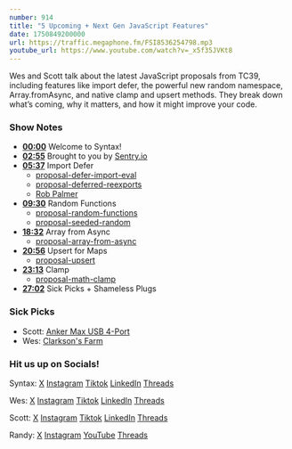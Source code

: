 ```yaml
---
number: 914
title: "5 Upcoming + Next Gen JavaScript Features"
date: 1750849200000
url: https://traffic.megaphone.fm/FSI8536254798.mp3
youtube_url: https://www.youtube.com/watch?v=_x5f35JVKt8
---
```


Wes and Scott talk about the latest JavaScript proposals from TC39, including features like import defer, the powerful new random namespace, Array.fromAsync, and native clamp and upsert methods. They break down what’s coming, why it matters, and how it might improve your code.

### Show Notes

* **[00:00](#t=00:00)** Welcome to Syntax!
* **[02:55](#t=02:55)** Brought to you by [Sentry.io](https://sentry.io/)
* **[05:37](#t=05:37)** Import Defer  
  - [proposal-defer-import-eval](https://github.com/tc39/proposal-defer-import-eval/)  
  - [proposal-deferred-reexports](https://github.com/tc39/proposal-deferred-reexports?tab=readme-ov-file)  
  - [Rob Palmer](https://x.com/robpalmer2)
* **[09:30](#t=09:30)** Random Functions  
  - [proposal-random-functions](https://github.com/tc39/proposal-random-functions)  
  - [proposal-seeded-random](https://github.com/tc39/proposal-seeded-random)
* **[18:32](#t=18:32)** Array from Async  
  - [proposal-array-from-async](https://github.com/tc39/proposal-array-from-async)
* **[20:56](#t=20:56)** Upsert for Maps  
  - [proposal-upsert](https://github.com/tc39/proposal-upsert)
* **[23:13](#t=23:13)** Clamp  
  - [proposal-math-clamp](https://github.com/tc39/proposal-math-clamp)
* **[27:02](#t=27:02)** Sick Picks + Shameless Plugs

### Sick Picks

- Scott: [Anker Max USB 4-Port](https://amzn.to/3FCQFfo)
- Wes: [Clarkson's Farm](https://en.wikipedia.org/wiki/Clarkson%27s_Farm)

### Hit us up on Socials!

Syntax: [X](https://twitter.com/syntaxfm) [Instagram](https://www.instagram.com/syntax_fm/) [Tiktok](https://www.tiktok.com/@syntaxfm) [LinkedIn](https://www.linkedin.com/company/96077407/admin/feed/posts/) [Threads](https://www.threads.net/@syntax_fm)

Wes: [X](https://twitter.com/wesbos) [Instagram](https://www.instagram.com/wesbos/) [Tiktok](https://www.tiktok.com/@wesbos) [LinkedIn](https://www.linkedin.com/in/wesbos/) [Threads](https://www.threads.net/@wesbos)

Scott: [X](https://twitter.com/stolinski) [Instagram](https://www.instagram.com/stolinski/) [Tiktok](https://www.tiktok.com/@stolinski) [LinkedIn](https://www.linkedin.com/in/stolinski/) [Threads](https://www.threads.net/@stolinski)

Randy: [X](https://twitter.com/randyrektor) [Instagram](https://www.instagram.com/randyrektor/) [YouTube](https://www.youtube.com/@randyrektor) [Threads](https://www.threads.net/@randyrektor)